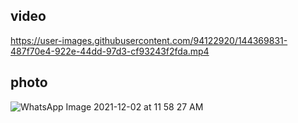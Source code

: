 ## video
https://user-images.githubusercontent.com/94122920/144369831-487f70e4-922e-44dd-97d3-cf93243f2fda.mp4

## photo
![WhatsApp Image 2021-12-02 at 11 58 27 AM](https://user-images.githubusercontent.com/94122920/144369894-a961c66f-3b10-4507-8be2-451aa39d319a.jpeg)
